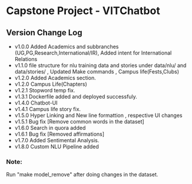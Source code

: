 ﻿# Capstone Project - VITChatbot
## Version Change Log
- v1.0.0 Added Academics and subbranches (UG,PG,Research,International/IR), Added intent for International Relations
- v1.1.0 file structure for nlu training data and stories under data/nlu/ and data/stories/ , Updated Make commands , Campus life(Fests,Clubs)
- v1.2.0 Added Academics section.
- v1.2.0 Campus Life(Chapters)
- v1.2.1 Stopword temp fix.
- v1.3.1 Dockerfile added and deployed successfuly.
- v1.4.0 Chatbot-UI
- v1.4.1 Campus life story fix.
- v1.5.0 Hyper Linking and New line formattion , respective UI changes
- v1.5.1 Bug fix [Remove common words in the dataset]
- v1.6.0 Search in quora added
- v1.6.1 Bug fix [Removed affirmations]
- v1.7.0 Added Sentimental Analysis. 
- v1.8.0 Custom NLU Pipeline added

### Note:
Run "make model_remove" after doing changes in the dataset. 


